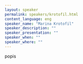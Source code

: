 ```yaml
---
layout: speaker
permalink: speakers/krotofil.html
content_language: eng
speaker_name: "Marina Krotofil"
speaker_description: ""
speaker_presentation: ""
speaker_when: ""
speaker_where: ""
---
```


popis
